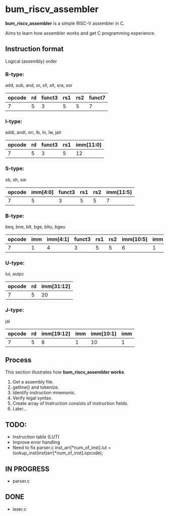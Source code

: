 # bum_riscv_assembler

**bum_riscv_assembler** is a simple RISC-V assembler in C.

Aims to learn how assembler works and get C programming experience.

	
## Instruction format
Logical (assembly) order
### R-type:
add, sub, and, or, sll, slt, sra, xor

| opcode | rd | funct3 | rs1 | rs2 | funct7 |
| --------- | --------- | --------- | --------- | --------- | --------- |
| 7 | 5 | 3 | 5 | 5 | 7 |


### I-type:
addi, andi, ori, lb, ln, lw, jalr

| opcode | rd | funct3 | rs1 | imm[11:0] |
| --------- | --------- | --------- | --------- | --------- |
| 7 | 5 | 3 | 5 | 12 |

### S-type:
sb, sh, sw

| opcode | imm[4:0] | funct3 | rs1 | rs2 | imm[11:5] |
| --------- | --------- | --------- | --------- | --------- | --------- |
| 7 | 5 | 3 | 5 | 5 | 7 |

### B-type:
beq, bne, blt, bge, bltu, bgeu

| opcode | imm | imm[4:1] | funct3 | rs1 | rs2 | imm[10:5] | imm |
| --------- | --------- | --------- | --------- | --------- | --------- | --------- | --------- |
| 7 | 1 | 4 | 3 | 5 | 5 | 6 | 1 |

### U-type:
lui, auipc

| opcode | rd | imm[31:12] |
| --------- | --------- | --------- |
| 7 | 5 | 20 |

### J-type:
jal

| opcode | rd  | imm[19:12] | imm | imm[10:1] | imm |
| --------- | --------- | --------- | --------- | --------- | --------- |
| 7 | 5 | 8 | 1 | 10 | 1 |

## Process
This section illustrates how **bum_riscv_assembler works**.

1. Get a assembly file.
2. getline() and tokenize.
3. Identify instruction mnemonic.
4. Verify legal syntax.
5. Create array of Instruction consists of instruction fields.
6. Later...

## TODO:
- Instruction table (LUT)
- Improve error handling
- Need to fix parser.c inst_arr[*num_of_inst].lut = lookup_inst(inst)arr[*num_of_inst].opcode);

## IN PROGRESS
- parser.c

## DONE
- lexer.c
